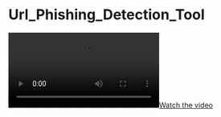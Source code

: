# Url_Phishing_Detection_Tool
[![Watch the video](https://raw.githubusercontent.com/VishaalY-01/Url_Phishing_Detection_Tool/main/Robust_AI_Driven_Phishing_Detection_Tool.mp4)](https://raw.githubusercontent.com/VishaalY-01/Url_Phishing_Detection_Tool/main/Robust_AI_Driven_Phishing_Detection_Tool.mp4)
